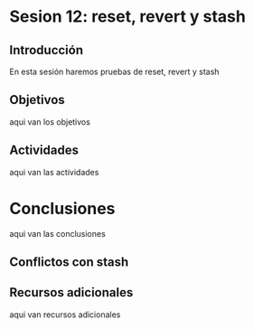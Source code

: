 # Sesion 12: reset, revert y stash

## Introducción

En esta sesión haremos pruebas de reset, revert y stash

## Objetivos

aqui van los objetivos

## Actividades

aqui van las actividades

# Conclusiones

aqui van las conclusiones

## Conflictos con stash
## Recursos adicionales

aqui van recursos adicionales
